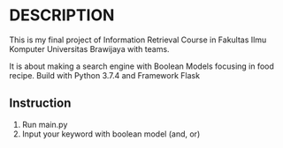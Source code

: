 # DESCRIPTION

This is my final project of Information Retrieval Course in Fakultas Ilmu Komputer Universitas Brawijaya with teams.

It is about making a search engine with Boolean Models focusing in food recipe. Build with Python 3.7.4 and Framework Flask

## Instruction
1. Run main.py
2. Input your keyword with boolean model (and, or)
